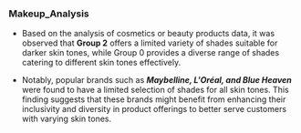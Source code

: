 ### Makeup_Analysis

- Based on the analysis of cosmetics or beauty products data, it was observed that **Group 2** offers a limited variety of shades suitable for darker skin tones, while Group 0 provides a diverse range of shades catering to different skin tones effectively.

- Notably, popular brands such as ***Maybelline, L'Oréal, and Blue Heaven*** were found to have a limited selection of shades for all skin tones. This finding suggests that these brands might benefit from enhancing their inclusivity and diversity in product offerings to better serve customers with varying skin tones.
